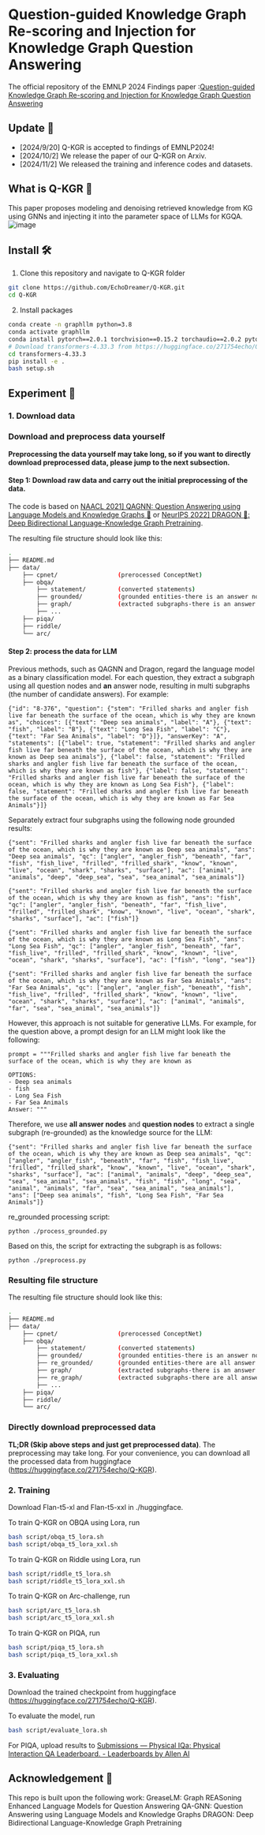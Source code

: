 # Question-guided Knowledge Graph Re-scoring and Injection for Knowledge Graph Question Answering
The official repository of the EMNLP 2024 Findings paper :[Question-guided Knowledge Graph Re-scoring and Injection for Knowledge Graph Question Answering](https://arxiv.org/abs/2410.01401)

## Update 📌
- [2024/9/20] Q-KGR is accepted to findings of EMNLP2024!
- [2024/10/2] We release the paper of our Q-KGR on Arxiv.
- [2024/11/2] We released the training and inference codes and datasets.

## What is Q-KGR 👀
This paper proposes modeling and denoising retrieved knowledge from KG using GNNs and injecting it into the parameter space of LLMs for KGQA.
![image](overall.png)

## Install 🛠️

1. Clone this repository and navigate to Q-KGR folder

```bash
git clone https://github.com/EchoDreamer/Q-KGR.git
cd Q-KGR
```

2. Install packages

```bash
conda create -n graphllm python=3.8
conda activate graphllm
conda install pytorch==2.0.1 torchvision==0.15.2 torchaudio==2.0.2 pytorch-cuda=11.8 -c pytorch -c nvidia
# Download transformers-4.33.3 from https://huggingface.co/271754echo/Q-KGR/ to ./
cd transformers-4.33.3
pip install -e . 
bash setup.sh
```

## Experiment 🚀

### 1. Download data

### Download and preprocess data yourself

**Preprocessing the data yourself may take long, so if you want to directly download preprocessed data, please jump to the next subsection.**

#### Step 1: Download raw data and  carry out the initial preprocessing of the data.

The code is based on [NAACL 2021\] QAGNN: Question Answering using Language Models and Knowledge Graphs 🤖](https://github.com/michiyasunaga/qagnn) or [NeurIPS 2022\] DRAGON 🐲: Deep Bidirectional Language-Knowledge Graph Pretraining](https://github.com/michiyasunaga/dragon).

The resulting file structure should look like this:

```bash
.
├── README.md
├── data/
    ├── cpnet/                 (prerocessed ConceptNet)
    ├── obqa/
        ├── statement/         (converted statements)
        ├── grounded/          (grounded entities-there is an answer node in a subgraph)
        ├── graph/             (extracted subgraphs-there is an answer node in a subgraph)
        ├── ...
    ├── piqa/
    ├── riddle/
    └── arc/
```

#### Step 2: process the data for LLM

Previous methods, such as QAGNN and Dragon, regard the language model as a binary classification model. For each question, they extract a subgraph using all question nodes and **an** answer node, resulting in multi subgraphs (the number of candidate answers). For example:

```
{"id": "8-376", "question": {"stem": "Frilled sharks and angler fish live far beneath the surface of the ocean, which is why they are known as", "choices": [{"text": "Deep sea animals", "label": "A"}, {"text": "fish", "label": "B"}, {"text": "Long Sea Fish", "label": "C"}, {"text": "Far Sea Animals", "label": "D"}]}, "answerKey": "A", "statements": [{"label": true, "statement": "Frilled sharks and angler fish live far beneath the surface of the ocean, which is why they are known as Deep sea animals"}, {"label": false, "statement": "Frilled sharks and angler fish live far beneath the surface of the ocean, which is why they are known as fish"}, {"label": false, "statement": "Frilled sharks and angler fish live far beneath the surface of the ocean, which is why they are known as Long Sea Fish"}, {"label": false, "statement": "Frilled sharks and angler fish live far beneath the surface of the ocean, which is why they are known as Far Sea Animals"}]} 
```

Separately extract four subgraphs using the following node grounded results:

```
{"sent": "Frilled sharks and angler fish live far beneath the surface of the ocean, which is why they are known as Deep sea animals", "ans": "Deep sea animals", "qc": ["angler", "angler_fish", "beneath", "far", "fish", "fish_live", "frilled", "frilled_shark", "know", "known", "live", "ocean", "shark", "sharks", "surface"], "ac": ["animal", "animals", "deep", "deep_sea", "sea", "sea_animal", "sea_animals"]}

{"sent": "Frilled sharks and angler fish live far beneath the surface of the ocean, which is why they are known as fish", "ans": "fish", "qc": ["angler", "angler_fish", "beneath", "far", "fish_live", "frilled", "frilled_shark", "know", "known", "live", "ocean", "shark", "sharks", "surface"], "ac": ["fish"]}

{"sent": "Frilled sharks and angler fish live far beneath the surface of the ocean, which is why they are known as Long Sea Fish", "ans": "Long Sea Fish", "qc": ["angler", "angler_fish", "beneath", "far", "fish_live", "frilled", "frilled_shark", "know", "known", "live", "ocean", "shark", "sharks", "surface"], "ac": ["fish", "long", "sea"]}

{"sent": "Frilled sharks and angler fish live far beneath the surface of the ocean, which is why they are known as Far Sea Animals", "ans": "Far Sea Animals", "qc": ["angler", "angler_fish", "beneath", "fish", "fish_live", "frilled", "frilled_shark", "know", "known", "live", "ocean", "shark", "sharks", "surface"], "ac": ["animal", "animals", "far", "sea", "sea_animal", "sea_animals"]}
```

However, this approach is not suitable for generative LLMs. For example, for the question above, a prompt design for an LLM might look like the following:

```
prompt = """Frilled sharks and angler fish live far beneath the surface of the ocean, which is why they are known as

OPTIONS:
- Deep sea animals
- fish
- Long Sea Fish
- Far Sea Animals
Answer: """
```

Therefore, we use **all answer nodes** and **question nodes** to extract a single subgraph (re-grounded) as the knowledge source for the LLM:

```
{"sent": "Frilled sharks and angler fish live far beneath the surface of the ocean, which is why they are known as Deep sea animals", "qc": ["angler", "angler_fish", "beneath", "far", "fish", "fish_live", "frilled", "frilled_shark", "know", "known", "live", "ocean", "shark", "sharks", "surface"], "ac": ["animal", "animals", "deep", "deep_sea", "sea", "sea_animal", "sea_animals", "fish", "fish", "long", "sea", "animal", "animals", "far", "sea", "sea_animal", "sea_animals"], "ans": ["Deep sea animals", "fish", "Long Sea Fish", "Far Sea Animals"]}
```

re_grounded processing script: 

```
python ./process_grounded.py
```

Based on this, the script for extracting the subgraph is as follows:

```
python ./preprocess.py
```

### Resulting file structure

The resulting file structure should look like this:

```bash
.
├── README.md
├── data/
    ├── cpnet/                 (prerocessed ConceptNet)
    ├── obqa/
        ├── statement/         (converted statements)
        ├── grounded/          (grounded entities-there is an answer node in a subgraph)
        ├── re_grounded/       (grounded entities-there are all answer nodes in a subgraph for our method)
        ├── graph/             (extracted subgraphs-there is an answer node in a subgraph)
        ├── re_graph/          (extracted subgraphs-there are all answer nodes in a subgraph for our method)
        ├── ...
    ├── piqa/
    ├── riddle/
    └── arc/
```

### Directly download preprocessed data

**TL;DR (Skip above steps and just get preprocessed data)**. The preprocessing may take long. For your convenience, you can download all the processed data from huggingface (https://huggingface.co/271754echo/Q-KGR).

### 2. Training

Download Flan-t5-xl and Flan-t5-xxl in ./huggingface.

To train Q-KGR on OBQA using Lora, run

```bash
bash script/obqa_t5_lora.sh
bash script/obqa_t5_lora_xxl.sh
```

To train Q-KGR on Riddle using Lora, run

```bash
bash script/riddle_t5_lora.sh
bash script/riddle_t5_lora_xxl.sh
```

To train Q-KGR on Arc-challenge, run

```bash
bash script/arc_t5_lora.sh
bash script/arc_t5_lora_xxl.sh
```

To train Q-KGR on PIQA, run

```bash
bash script/piqa_t5_lora.sh
bash script/piqa_t5_lora_xxl.sh
```

### 3. Evaluating 

Download the trained checkpoint from huggingface (https://huggingface.co/271754echo/Q-KGR).

To evaluate the model, run

```bash
bash script/evaluate_lora.sh
```

For PIQA, upload results to  [Submissions — Physical IQa: Physical Interaction QA Leaderboard. - Leaderboards by Allen AI](https://leaderboard.allenai.org/physicaliqa/submissions/public)

## Acknowledgement 💌
This repo is built upon the following work:
GreaseLM: Graph REASoning Enhanced Language Models for Question Answering 
QA-GNN: Question Answering using Language Models and Knowledge Graphs
DRAGON: Deep Bidirectional Language-Knowledge Graph Pretraining

